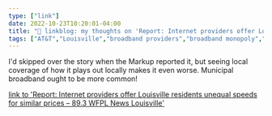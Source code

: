 ```yaml
---
type: ["link"]
date: 2022-10-23T10:20:01-04:00
title: "🔗 linkblog: my thoughts on 'Report: Internet providers offer Louisville residents unequal speeds for similar prices – 89.3 WFPL News Louisville'"
tags: ["AT&T","Louisville","broadband providers","broadband monopoly","Kentucky","internet speed","digital divide"]
---
```

I'd skipped over the story when the Markup reported it, but seeing local coverage of how it plays out locally makes it even worse. Municipal broadband ought to be more common!
 

[link to 'Report: Internet providers offer Louisville residents unequal speeds for similar prices – 89.3 WFPL News Louisville'](https://wfpl.org/report-internet-providers-offer-louisville-residents-unequal-speeds-for-similar-prices/)
